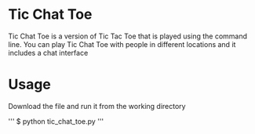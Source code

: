 # Tic Chat Toe 

Tic Chat Toe is a version of Tic Tac Toe that is played using the command line. You can play Tic Chat Toe with people in different locations and it includes a chat interface

# Usage

Download the file and run it from the working directory

'''
$ python tic_chat_toe.py
'''


